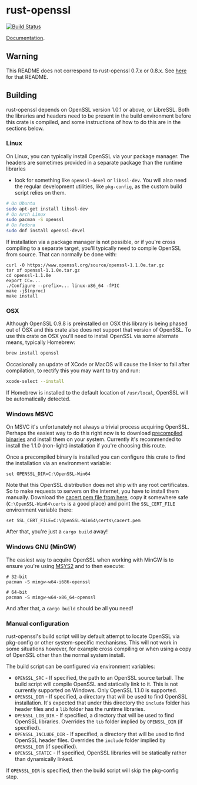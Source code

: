 # rust-openssl

[![Build Status](https://travis-ci.org/sfackler/rust-openssl.svg?branch=master)](https://travis-ci.org/sfackler/rust-openssl)

[Documentation](https://docs.rs/openssl).

## Warning

This README does not correspond to rust-openssl 0.7.x or 0.8.x. See
[here](https://github.com/sfackler/rust-openssl/blob/b8fb29db5c246175a096260eacca38180cd77dd0/README.md)
for that README.

## Building

rust-openssl depends on OpenSSL version 1.0.1 or above, or LibreSSL. Both the
libraries and headers need to be present in the build environment before this
crate is compiled, and some instructions of how to do this are in the sections
below.

### Linux

On Linux, you can typically install OpenSSL via your package manager. The
headers are sometimes provided in a separate package than the runtime libraries
- look for something like `openssl-devel` or `libssl-dev`. You will also need the
regular development utilities, like `pkg-config`, as the custom build script relies
on them.

```bash
# On Ubuntu
sudo apt-get install libssl-dev
# On Arch Linux
sudo pacman -S openssl
# On Fedora
sudo dnf install openssl-devel
```

If installation via a package manager is not possible, or if you're cross
compiling to a separate target, you'll typically need to compile OpenSSL from
source. That can normally be done with:

```
curl -O https://www.openssl.org/source/openssl-1.1.0e.tar.gz
tar xf openssl-1.1.0e.tar.gz
cd openssl-1.1.0e
export CC=...
./Configure --prefix=... linux-x86_64 -fPIC
make -j$(nproc)
make install
```

### OSX

Although OpenSSL 0.9.8 is preinstalled on OSX this library is being phased out
of OSX and this crate also does not support that version of OpenSSL. To use this
crate on OSX you'll need to install OpenSSL via some alternate means, typically
Homebrew:

```bash
brew install openssl
```

Occasionally an update of XCode or MacOS will cause the linker to fail after compilation, to rectify this you may want to try and run:

```bash
xcode-select --install
```

If Homebrew is installed to the default location of `/usr/local`, OpenSSL will be
automatically detected.

### Windows MSVC

On MSVC it's unfortunately not always a trivial process acquiring OpenSSL.
Perhaps the easiest way to do this right now is to download [precompiled
binaries] and install them on your system. Currently it's recommended to
install the 1.1.0 (non-light) installation if you're choosing this route.

[precompiled binaries]: http://slproweb.com/products/Win32OpenSSL.html

Once a precompiled binary is installed you can configure this crate to find the
installation via an environment variable:

```
set OPENSSL_DIR=C:\OpenSSL-Win64
```

Note that this OpenSSL distribution does not ship with any root certificates.
So to make requests to servers on the internet, you have to install them
manually. Download the [cacert.pem file from here], copy it somewhere safe
(`C:\OpenSSL-Win64\certs` is a good place) and point the `SSL_CERT_FILE`
environment variable there:

```
set SSL_CERT_FILE=C:\OpenSSL-Win64\certs\cacert.pem
```

[cacert.pem file from here]: https://curl.haxx.se/docs/caextract.html

After that, you're just a `cargo build` away!

### Windows GNU (MinGW)

The easiest way to acquire OpenSSL when working with MinGW is to ensure you're
using [MSYS2](http://msys2.github.io) and to then execute:

```
# 32-bit
pacman -S mingw-w64-i686-openssl

# 64-bit
pacman -S mingw-w64-x86_64-openssl
```

And after that, a `cargo build` should be all you need!

### Manual configuration

rust-openssl's build script will by default attempt to locate OpenSSL via
pkg-config or other system-specific mechanisms. This will not work in some
situations however, for example cross compiling or when using a copy of OpenSSL
other than the normal system install.

The build script can be configured via environment variables:

* `OPENSSL_SRC` - If specified, the path to an OpenSSL source tarball. The build
  script will compile OpenSSL and statically link to it. This is not currently
  supported on Windows. Only OpenSSL 1.1.0 is supported.
* `OPENSSL_DIR` - If specified, a directory that will be used to find
  OpenSSL installation. It's expected that under this directory the `include`
  folder has header files and a `lib` folder has the runtime libraries.
* `OPENSSL_LIB_DIR` - If specified, a directory that will be used to find
  OpenSSL libraries. Overrides the `lib` folder implied by `OPENSSL_DIR`
  (if specified).
* `OPENSSL_INCLUDE_DIR` - If specified, a directory that will be used to find
  OpenSSL header files. Overrides the `include` folder implied by `OPENSSL_DIR`
  (if specified).
* `OPENSSL_STATIC` - If specified, OpenSSL libraries will be statically rather
  than dynamically linked.

If `OPENSSL_DIR` is specified, then the build script will skip the pkg-config
step.
